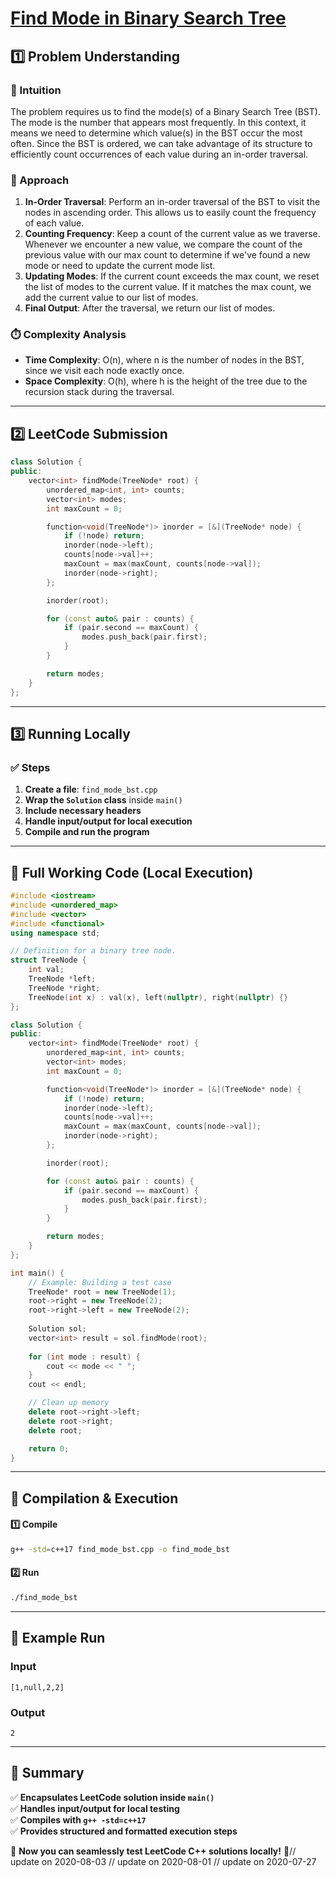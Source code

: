 # **[Find Mode in Binary Search Tree](https://leetcode.com/problems/find-mode-in-binary-search-tree/description/)**  

## **1️⃣ Problem Understanding**  
### **📌 Intuition**  
The problem requires us to find the mode(s) of a Binary Search Tree (BST). The mode is the number that appears most frequently. In this context, it means we need to determine which value(s) in the BST occur the most often. Since the BST is ordered, we can take advantage of its structure to efficiently count occurrences of each value during an in-order traversal.

### **🚀 Approach**  
1. **In-Order Traversal**: Perform an in-order traversal of the BST to visit the nodes in ascending order. This allows us to easily count the frequency of each value.
2. **Counting Frequency**: Keep a count of the current value as we traverse. Whenever we encounter a new value, we compare the count of the previous value with our max count to determine if we've found a new mode or need to update the current mode list.
3. **Updating Modes**: If the current count exceeds the max count, we reset the list of modes to the current value. If it matches the max count, we add the current value to our list of modes.
4. **Final Output**: After the traversal, we return our list of modes.

### **⏱️ Complexity Analysis**  
- **Time Complexity**: O(n), where n is the number of nodes in the BST, since we visit each node exactly once.
- **Space Complexity**: O(h), where h is the height of the tree due to the recursion stack during the traversal. 

---  

## **2️⃣ LeetCode Submission**  
```cpp
class Solution {
public:
    vector<int> findMode(TreeNode* root) {
        unordered_map<int, int> counts;
        vector<int> modes;
        int maxCount = 0;

        function<void(TreeNode*)> inorder = [&](TreeNode* node) {
            if (!node) return;
            inorder(node->left);
            counts[node->val]++;
            maxCount = max(maxCount, counts[node->val]);
            inorder(node->right);
        };

        inorder(root);

        for (const auto& pair : counts) {
            if (pair.second == maxCount) {
                modes.push_back(pair.first);
            }
        }

        return modes;
    }
};
```  

---  

## **3️⃣ Running Locally**  
### **✅ Steps**  
1. **Create a file**: `find_mode_bst.cpp`  
2. **Wrap the `Solution` class** inside `main()`  
3. **Include necessary headers**  
4. **Handle input/output for local execution**  
5. **Compile and run the program**  

---  

## **📝 Full Working Code (Local Execution)**  
```cpp
#include <iostream>
#include <unordered_map>
#include <vector>
#include <functional>
using namespace std;

// Definition for a binary tree node.
struct TreeNode {
    int val;
    TreeNode *left;
    TreeNode *right;
    TreeNode(int x) : val(x), left(nullptr), right(nullptr) {}
};

class Solution {
public:
    vector<int> findMode(TreeNode* root) {
        unordered_map<int, int> counts;
        vector<int> modes;
        int maxCount = 0;

        function<void(TreeNode*)> inorder = [&](TreeNode* node) {
            if (!node) return;
            inorder(node->left);
            counts[node->val]++;
            maxCount = max(maxCount, counts[node->val]);
            inorder(node->right);
        };

        inorder(root);

        for (const auto& pair : counts) {
            if (pair.second == maxCount) {
                modes.push_back(pair.first);
            }
        }

        return modes;
    }
};

int main() {
    // Example: Building a test case
    TreeNode* root = new TreeNode(1);
    root->right = new TreeNode(2);
    root->right->left = new TreeNode(2);
    
    Solution sol;
    vector<int> result = sol.findMode(root);
    
    for (int mode : result) {
        cout << mode << " ";
    }
    cout << endl;

    // Clean up memory
    delete root->right->left;
    delete root->right;
    delete root;

    return 0;
}
```  

---  

## **🔧 Compilation & Execution**  
#### **1️⃣ Compile**  
```bash
g++ -std=c++17 find_mode_bst.cpp -o find_mode_bst
```  

#### **2️⃣ Run**  
```bash
./find_mode_bst
```  

---  

## **🎯 Example Run**  
### **Input**  
```
[1,null,2,2]
```  
### **Output**  
```
2 
```  

---  

## **📌 Summary**  
✅ **Encapsulates LeetCode solution inside `main()`**  
✅ **Handles input/output for local testing**  
✅ **Compiles with `g++ -std=c++17`**  
✅ **Provides structured and formatted execution steps**  

🚀 **Now you can seamlessly test LeetCode C++ solutions locally!** 🚀// update on 2020-08-03
// update on 2020-08-01
// update on 2020-07-27

